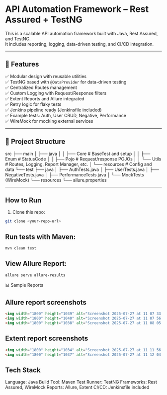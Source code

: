 # API Automation Framework – Rest Assured + TestNG

This is a scalable API automation framework built with Java, Rest Assured, and TestNG.  
It includes reporting, logging, data-driven testing, and CI/CD integration.

---

## 📌 Features
✅ Modular design with reusable utilities  
✅ TestNG based with `@DataProvider` for data-driven testing  
✅ Centralized Routes management  
✅ Custom Logging with Request/Response filters  
✅ Extent Reports and Allure integrated  
✅ Retry logic for flaky tests  
✅ Jenkins pipeline ready (Jenkinsfile included)  
✅ Example tests: Auth, User CRUD, Negative, Performance  
✅ WireMock for mocking external services

---

## 📂 Project Structure
src
├── main
│ ├── java
│ │ ├── Core # BaseTest and setup
│ │ ├── Enum # StatusCode
│ │ ├── Pojo # Request/response POJOs
│ │ └── Utils # Routes, Logging, Report Manager, etc.
│ └── resources # Config and data
└── test
├── java
│ ├── AuthTests.java
│ ├── UserTests.java
│ ├── NegativeTests.java
│ ├── PerformanceTests.java
│ └── MockTests (WireMock)
└── resources
└── allure.properties

---

## How to Run
1. Clone this repo:

```bash
git clone <your-repo-url>
```

## Run tests with Maven:

```bash
mvn clean test
```

## View Allure Report:

```bash
allure serve allure-results
```
📊 Sample Reports

## Allure report screenshots

```markdown
<img width="1800" height="1039" alt="Screenshot 2025-07-27 at 11 07 33 AM" src="https://github.com/user-attachments/assets/03600886-68e9-4d70-b58a-ea3da451f3c1" />
<img width="1800" height="1040" alt="Screenshot 2025-07-27 at 11 07 56 AM" src="https://github.com/user-attachments/assets/af00af40-caf8-4ca3-aff9-dbcef4fb9f4a" />
<img width="1800" height="1038" alt="Screenshot 2025-07-27 at 11 08 05 AM" src="https://github.com/user-attachments/assets/f2664995-aa19-48a9-8f3a-adfde0de6ae4" />
```

## Extent report screenshots
```markdown
<img width="1800" height="1034" alt="Screenshot 2025-07-27 at 11 11 56 AM" src="https://github.com/user-attachments/assets/62d859cf-3c14-490c-b3ae-9bdcc48c3844" />
<img width="1800" height="1037" alt="Screenshot 2025-07-27 at 11 12 04 AM" src="https://github.com/user-attachments/assets/11127d9a-bda9-42ef-ae5b-905f566c51b4" />
```

## Tech Stack

Language: Java
Build Tool: Maven
Test Runner: TestNG
Frameworks: Rest Assured, WireMock
Reports: Allure, Extent
CI/CD: Jenkinsfile included
